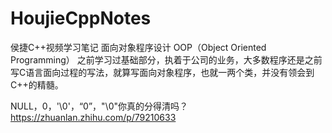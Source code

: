 # HoujieCppNotes
侯捷C++视频学习笔记
面向对象程序设计
OOP（Object Oriented Programming）
之前学习过基础部分，执着于公司的业务，大多数程序还是之前写C语言面向过程的写法，就算写面向对象程序，也就一两个类，并没有领会到C++的精髓。



NULL，0，'\0'，“0”，"\0"你真的分得清吗？
https://zhuanlan.zhihu.com/p/79210633